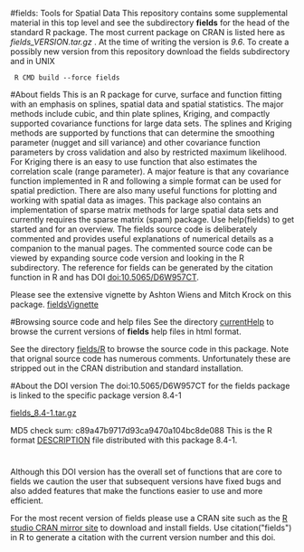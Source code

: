 

#fields: Tools for Spatial Data 
This repository contains some supplemental material in this top level and see the subdirectory **fields** for the head of the standard R package. 
The most current package on CRAN  is listed here as *fields_VERSION.tar.gz* . At the time of writing the version is *9.6*.
To create a possibly new version from this repository download the fields subdirectory and in UNIX
```
 R CMD build --force fields
```
#About fields
This is an R package 
 for curve, surface and function fitting with an emphasis
 on splines, spatial data and spatial statistics. The major methods
 include cubic, and thin plate splines, Kriging, and compactly supported
 covariance functions for large data sets. The splines and Kriging methods are
 supported by functions that can determine the smoothing parameter
 (nugget and sill variance) and other covariance function parameters by cross
 validation and also by restricted maximum likelihood. For Kriging
 there is an easy to use function that also estimates the correlation
 scale (range parameter).  A major feature is that any covariance function
 implemented in R and following a simple format can be used for
 spatial prediction. There are also many useful functions for plotting
 and working with spatial data as images. This package also contains
 an implementation of sparse matrix methods for large spatial data
 sets and currently requires the sparse matrix (spam) package. Use
 help(fields) to get started and for an overview.  The fields source
 code is deliberately commented and provides useful explanations of
 numerical details as a companion to the manual pages. The commented
 source code can be viewed by expanding  source code version
 and looking in the R subdirectory. The reference for fields can be generated
 by the citation function in R and has DOI <doi:10.5065/D6W957CT>. 
 
 Please see the extensive vignette by Ashton Wiens and Mitch Krock on this package. [fieldsVignette](fieldsVignette.html)
 
#Browsing source code and help files
See the directory  [currentHelp](currentHelp) to browse the current versions of **fields** help files in html format. 

See the  directory [fields/R](fields/R) to browse the source code in this package. Note that orignal source code has numerous comments. Unfortunately these are stripped out in the CRAN distribution and standard installation.  

#About the DOI version 
The doi:10.5065/D6W957CT for the fields package is linked to the specific package version 8.4-1 

[fields_8.4-1.tar.gz](DOIinfo/fields_8.4-1.tar.gz)

MD5 check sum: 
 c89a47b9717d93ca9470a104bc8de088 
  This is the R format [DESCRIPTION](DOIinfo/DESCRIPTION) file distributed with this package 8.4-1.
#  
 Although this DOI version has the overall set of functions that are core to fields we caution the user that subsequent versions have fixed bugs and also added features that make the functions easier to use and more efficient. 
 

For the most recent version of fields please use a CRAN site such as the  [R studio CRAN  mirror site](http://cran.rstudio.com/) to download and install fields. Use citation("fields") in R to generate a citation with the current version number and this doi.






